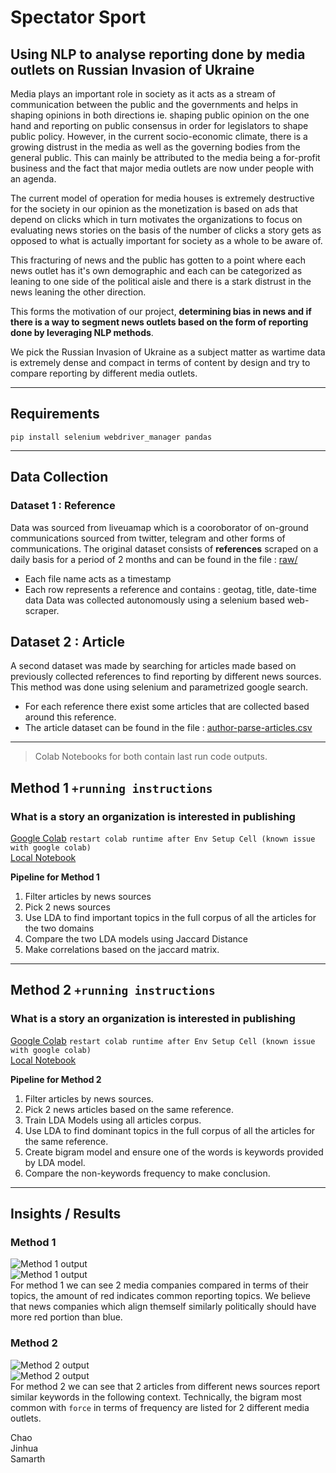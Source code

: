 # Spectator Sport 

## Using NLP to analyse reporting done by media outlets on Russian Invasion of Ukraine 

Media plays an important role in society as it acts as a stream of communication between the public and the governments and helps in shaping opinions in both directions ie. shaping public opinion on the one hand and reporting on public consensus in order for legislators to shape public policy. 
However, in the current socio-economic climate, there is a growing distrust in the media as well as the governing bodies from the general public. This can mainly be attributed to the media being a for-profit business and the fact that major media outlets are now under people with an agenda. 

The current model of operation for media houses is extremely destructive for the society in our opinion as the monetization is based on ads that depend on clicks which in turn motivates the organizations to focus on evaluating news stories on the basis of the number of clicks a story gets as opposed to what is actually important for society as a whole to be aware of. 

This fracturing of news and the public has gotten to a point where each news outlet has it's own demographic and each can be categorized as leaning to one side of the political aisle and there is a stark distrust in the news leaning the other direction. 

This forms the motivation of our project, __determining bias in news and if there is a way to segment news outlets based on the form of reporting done by leveraging NLP methods__. 

We pick the Russian Invasion of Ukraine as a subject matter as wartime data is extremely dense and compact in terms of content by design and try to compare reporting by different media outlets. 

--------


## Requirements 

`pip install selenium webdriver_manager pandas`

--------


## Data Collection 

### Dataset 1 : __Reference__
Data was sourced from liveuamap which is a cooroborator of on-ground communications sourced from twitter, telegram and other forms of communications. 
The original dataset consists of __references__ scraped on a daily basis for a period of 2 months and can be found in the file : [raw/](./data/raw)
- Each file name acts as a timestamp 
- Each row represents a reference and contains : geotag, title, date-time data
Data was collected autonomously using a selenium based web-scraper. 

## Dataset 2 : __Article__
A second dataset was made by searching for articles made based on previously collected references to find reporting by different news sources. 
This method was done using selenium and parametrized google search. 
- For each reference there exist some articles that are collected based around this reference. 
- The article dataset can be found in the file : [author-parse-articles.csv](./data/processed/author-parse-articles.csv)

--------



> Colab Notebooks for both contain last run code outputs. 

## Method 1 `+running instructions`
### What is a story an organization is interested in publishing
[Google Colab](https://colab.research.google.com/drive/1wyZBSNKz_5n1pS3lnufwi87idoRX56VB?usp=sharing) `restart colab runtime after Env Setup Cell (known issue with google colab)` <br/>
[Local Notebook](./notebooks/method_1.ipynb)  

__Pipeline for Method 1__
1. Filter articles by news sources 
2. Pick 2 news sources 
3. Use LDA to find important topics in the full corpus of all the articles for the two domains 
4. Compare the two LDA models using Jaccard Distance
5. Make correlations based on the jaccard matrix. 

--------

## Method 2  `+running instructions`
### What is a story an organization is interested in publishing
[Google Colab](https://colab.research.google.com/drive/1-mBDkKvSh2hWAfc6c2rGtkgyinJ994wk?usp=sharing) `restart colab runtime after Env Setup Cell (known issue with google colab)` <br/>
[Local Notebook](./notebooks/method_2.ipynb)

__Pipeline for Method 2__
1. Filter articles by news sources.
2. Pick 2 news articles based on the same reference.
3. Train LDA Models using all articles corpus. 
3. Use LDA to find dominant topics in the full corpus of all the articles for the same reference.
4. Create bigram model and ensure one of the words is keywords provided by LDA model.
5. Compare the non-keywords frequency to make conclusion.

-------

## Insights / Results 

### Method 1 
![Method 1 output](./assets/m1op.png)<br/>
![Method 1 output](./assets/method1.png)<br/>
For method 1 we can see 2 media companies compared in terms of their topics, the amount of red indicates common reporting topics. 
We believe that news companies which align themself similarly politically should have more red portion than blue. 

### Method 2 
![Method 2 output](./assets/m2op.png)<br/>
![Method 2 output](./assets/method2.png)<br/>
For method 2 we can see that 2 articles from different news sources report similar keywords in the following context. 
Technically, the bigram most common with `force` in terms of frequency are listed for 2 different media outlets. 






Chao  <br/>
Jinhua <br/>
Samarth <br/>


